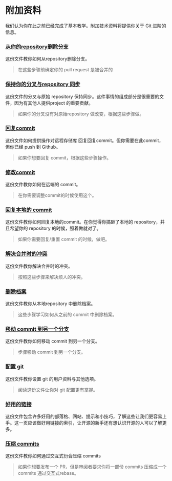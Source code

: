 # 附加资料

我们认为你在此之前已经完成了基本教学。附加技术资料将提供你关于 Git 进阶的信息。

### [从你的repository删除分支](../removing-branch-from-your-repository.md)
这份文件教你如何从repository删除分支。
> 在这些步骤前确定你的 pull request 是被合并的

### [保持你的分叉与repository 同步](../keeping-your-fork-synced-with-this-repository.md)
这份文件的分叉与原始 repository 保持同步。这件事情的组成部分是很重要的文件，因为有其他人提供project 的重要贡献。
> 如果你的分叉没有对原始repository 做改变，根据这些步骤做。

### [回复commit](../reverting-a-commit.md)
这份文件如何提供操作对远程存储库 回复回复commit。但你需要在此commit，但你已经 push 到 Github。
> 如果你想要回复 commit，根据这些步骤操作。

### [修改commit](../amending-a-commit.md)
这份文件教你如何在远端的 commit。
> 在你需要调整commit的时候使用这个。

### [回复本地的 commit](../undoing-a-commit.md)
这份文件教你如何回复本地的commit。在你觉得你搞砸了本地的 repository，并且希望你的 repository 的时候，照着做就对了。

> 如果你需要回复/重置 commit 的时候，做吧。

### [解决合并时的冲突](../resolving-merge-conflicts.md)
这份文件教你解决合并时的冲突。
> 按照这些步骤来解决烦人的冲突。

### [删除档案](../removing-a-file.md)
这份文件教你从本地repository 中删除档案。

> 这些步骤学习如何从之前的 commit 中删除档案。

### [移动 commit 到另一个分支](../moving-a-commit-to-a-different-branch.md)
这份文件教你如何移动 commit 到另一个分支。

> 步骤移动 commit 到另一个分支。

### [配置 git](../configuring-git.md)
这份文件教你设置 git 的用户资料与其他选项。
> 阅读这份文件让你对 git 配置更有掌握。

### [好用的链接](../Useful-links-for-further-learning.md)
这份文件包含许多好用的部落格、网站、提示和小技巧，了解这些让我们更容易上手。这一页应该做好用链接的索引，让开源的新手还有想认识开源的人可以了解更多。

### [压缩 commits](../squashing-commits.md)
这份文件教你如何通过交互式衍合压缩 commits

> 如果你想要发布一个 PR，但是审阅者要求你将一部份 commits 压缩成一个commits 通过交互式rebase。
